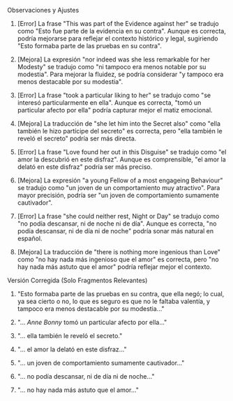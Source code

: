 Observaciones y Ajustes

1. [Error] La frase "This was part of the Evidence against her" se tradujo como "Esto fue parte de la evidencia en su contra". Aunque es correcta, podría mejorarse para reflejar el contexto histórico y legal, sugiriendo "Esto formaba parte de las pruebas en su contra".

2. [Mejora] La expresión "nor indeed was she less remarkable for her Modesty" se tradujo como "ni tampoco era menos notable por su modestia". Para mejorar la fluidez, se podría considerar "y tampoco era menos destacable por su modestia".

3. [Error] La frase "took a particular liking to her" se tradujo como "se interesó particularmente en ella". Aunque es correcta, "tomó un particular afecto por ella" podría capturar mejor el matiz emocional.

4. [Mejora] La traducción de "she let him into the Secret also" como "ella también le hizo partícipe del secreto" es correcta, pero "ella también le reveló el secreto" podría ser más directa.

5. [Error] La frase "Love found her out in this Disguise" se tradujo como "el amor la descubrió en este disfraz". Aunque es comprensible, "el amor la delató en este disfraz" podría ser más preciso.

6. [Mejora] La expresión "a young Fellow of a most engageing Behaviour" se tradujo como "un joven de un comportamiento muy atractivo". Para mayor precisión, podría ser "un joven de comportamiento sumamente cautivador".

7. [Error] La frase "she could neither rest, Night or Day" se tradujo como "no podía descansar, ni de noche ni de día". Aunque es correcta, "no podía descansar, ni de día ni de noche" podría sonar más natural en español.

8. [Mejora] La traducción de "there is nothing more ingenious than Love" como "no hay nada más ingenioso que el amor" es correcta, pero "no hay nada más astuto que el amor" podría reflejar mejor el contexto.

Versión Corregida (Solo Fragmentos Relevantes)

1. "Esto formaba parte de las pruebas en su contra, que ella negó; lo cual, ya sea cierto o no, lo que es seguro es que no le faltaba valentía, y tampoco era menos destacable por su modestia..."

2. "... _Anne Bonny_ tomó un particular afecto por ella..."

3. "... ella también le reveló el secreto."

4. "... el amor la delató en este disfraz..."

5. "... un joven de comportamiento sumamente cautivador..."

6. "... no podía descansar, ni de día ni de noche..."

7. "... no hay nada más astuto que el amor..."